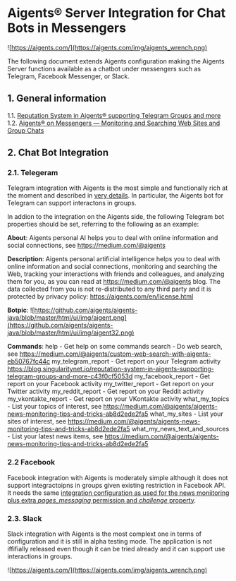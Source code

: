 # Aigents® Server Integration for Chat Bots in Messengers

![https://aigents.com/](https://aigents.com/img/aigents_wrench.png)

The following document extends Aigents configuration making the Aigents Server functions available as a chatbot under messengers such as Telegram, Facebook Messenger, or Slack.

## 1. General information

1.1. [Reputation System in Aigents® supporting Telegram Groups and more](https://blog.singularitynet.io/reputation-system-in-aigents-supporting-telegram-groups-and-more-c43f0cf5053d)
1.2. [Aigents® on Messengers — Monitoring and Searching Web Sites and Group Chats](https://medium.com/@aigents/aigents-on-messengers-monitoring-and-searching-web-sites-and-group-chats-f5d585e0355e)

## 2. Chat Bot Integration


### 2.1. Telegeram

Telegram integration with Aigents is the most simple and functionally rich at the moment and described in [very details]((https://blog.singularitynet.io/reputation-system-in-aigents-supporting-telegram-groups-and-more-c43f0cf5053d)). In particular, the Aigents bot for Telegram can support interactons in groups.    

In addion to the integration on the Aigents side, the following Telegram bot properties should be set, referring to the following as an example:

**About**:
Aigents personal AI helps you to deal with online information and social connections, see https://medium.com/@aigents

**Description**: 
Aigents personal artificial intelligence helps you to deal with online information and social connections, monitoring and searching the Web, tracking your interactions with friends and colleagues, and analyzing them for you, as you can read at https://medium.com/@aigents blog. The data collected from you is not re-distributed to any third party and it is protected by privacy policy: https://aigents.com/en/license.html

**Botpic**: ![https://github.com/aigents/aigents-java/blob/master/html/ui/img/aigent.png](https://github.com/aigents/aigents-java/blob/master/html/ui/img/aigent32.png)

**Commands**:
help - Get help on some commands 
search - Do web search, see https://medium.com/@aigents/custom-web-search-with-aigents-eb50767fc44c
my_telegram_report - Get report on your Telegram activity https://blog.singularitynet.io/reputation-system-in-aigents-supporting-telegram-groups-and-more-c43f0cf5053d 
my_facebook_report - Get report on your Facebook activity
my_twitter_report - Get report on your Twitter activity
my_reddit_report - Get report on your Reddit activity
my_vkontakte_report - Get report on your VKontakte activity
what_my_topics - List your topics of interest, see https://medium.com/@aigents/aigents-news-monitoring-tips-and-tricks-ab8d2ede2fa5
what_my_sites - List your sites of interest, see https://medium.com/@aigents/aigents-news-monitoring-tips-and-tricks-ab8d2ede2fa5
what_my_news_text_and_sources - List your latest news items, see https://medium.com/@aigents/aigents-news-monitoring-tips-and-tricks-ab8d2ede2fa5
   
	
### 2.2 Facebook

Facebook integration with Aigents is moderately simple although it does not support integractoipns in groups given existing restriction in Facebook API. It needs the same [integration configuration as used for the news moniitoring plus extra *pages_messaging* permission and *challenge* property](https://github.com/aigents/aigents-java/blob/master/doc/aigents_integration_news_user.md).

### 2.3. Slack

Slack integration with Aigents is the most complext one in terms of configuration and it is still in alpha testing mode. The application is not iffifially released even though it can be tried already and it can support use interactions in groups.

![https://aigents.com/](https://aigents.com/img/aigents_wrench.png)